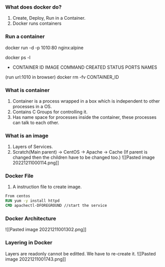
### What does docker do?
1. Create, Deploy, Run in a Container.
2. Docker runs containers

### Run a container
docker run -d -p 1010:80 nginx:alpine

docker ps -l
- CONTAINER ID IMAGE COMMAND CREATED STATUS PORTS NAMES

(run url:1010 in browser)
docker rm -fv CONTAINER_ID

### What is container

1. Container is a process wrapped in a box which is independent to other processes in a OS.
2. Contains C Groups for controlling it.
3. Has name space for processes inside the container, these processes can talk to each other.


### What is an image
1. Layers of Services.
2. Scratch(Main parent) -> CentOS -> Apache -> Cache (If parent is changed then the children have to be changed too.)
![[Pasted image 20221211000114.png]]

### Docker File
1. A instruction file to create image.
```Dockerfile
From centos
RUN yum -y install httpd
CMD apachectl-DFOREGROUND //start the service
```

### Docker Architecture
![[Pasted image 20221211001302.png]]

### Layering in Docker
Layers are readonly cannot be editted. We have to re-create it.
![[Pasted image 20221211001743.png]]
